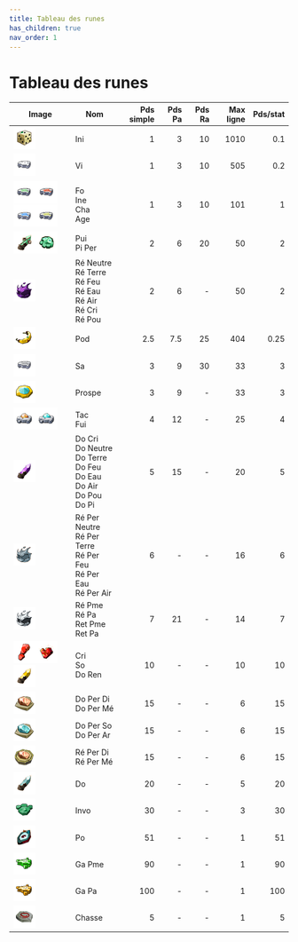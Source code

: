 ```yaml
---
title: Tableau des runes
has_children: true
nav_order: 1
---
```


# Tableau des runes

| Image 	| Nom                                                     	| Pds simple 	| Pds Pa 	| Pds Ra 	| Max ligne 	| Pds/stat 	|
|-------	|---------------------------------------------------------	|-----------:	|-------:	|-------:	|----------:	|---------:	|
| ![Rune Ini](assets/img/ini.png)| Ini                                                     	|          1 	|      3 	|     10 	|      1010 	|      0.1 	|
| ![Rune Vi](assets/img/vi.png)| Vi                                                      	|          1 	|      3 	|     10 	|       505 	|      0.2 	|
| ![Rune Fo](assets/img/fo.png)![Rune Ine](assets/img/ine.png)![Rune Cha](assets/img/cha.png)![Rune Age](assets/img/age.png)| Fo<br/>Ine<br/>Cha<br/>Age                                       	|          1 	|      3 	|     10 	|       101 	|        1 	|
| ![Rune Pui](assets/img/pui.png)![Rune Pi Per](assets/img/piper.png)| Pui<br/>Pi Per                                             	|          2 	|      6 	|     20 	|        50 	|        2 	|
| ![Rune Ré Neutre](assets/img/repou.png)| Ré Neutre<br/>Ré Terre<br/>Ré Feu<br/>Ré Eau<br/>Ré Air<br/>Ré Cri<br/>Ré Pou         	|          2 	|      6 	|      - 	|        50 	|        2 	|
| ![Rune Pod](assets/img/pod.png)| Pod                                                     	|        2.5 	|    7.5 	|     25 	|       404 	|     0.25 	|
| ![Rune Sa](assets/img/sa.png)| Sa                                                      	|          3 	|      9 	|     30 	|        33 	|        3 	|
| ![Rune Prospe](assets/img/prospe.png)| Prospe                                                  	|          3 	|      9 	|      - 	|        33 	|        3 	|
| ![Rune Tac](assets/img/tac.png)![Rune Fui](assets/img/fui.png)| Tac<br/>Fui                                                	|          4 	|     12 	|      - 	|        25 	|        4 	|
| ![Rune Do Neutre](assets/img/dopou.png)| Do Cri<br/>Do Neutre<br/>Do Terre<br/>Do Feu<br/>Do Eau<br/>Do Air<br/>Do Pou<br/>Do Pi 	|          5 	|     15 	|      - 	|        20 	|        5 	|
| ![Rune Ré Per Neutre](assets/img/reperneutre.png)| Ré Per Neutre<br/>Ré Per Terre<br/>Ré Per Feu<br/>Ré Per Eau<br/>Ré Per Air                     	|          6 	|      - 	|      - 	|        16 	|        6 	|
| ![Rune Ré Pme](assets/img/repme.png)| Ré Pme<br/>Ré Pa<br/>Ret Pme<br/>Ret Pa                          	|          7 	|     21 	|      - 	|        14 	|        7 	|
| ![Rune Cri](assets/img/cri.png)![Rune So](assets/img/so.png)![Rune Do Ren](assets/img/doren.png)| Cri<br/>So<br/>Do Ren                                         	|         10 	|      - 	|      - 	|        10 	|       10 	|
| ![Rune Do Per Di](assets/img/doperdi.png)| Do Per Di<br/>Do Per Mé                                    	|         15 	|      - 	|      - 	|         6 	|       15 	|
| ![Rune Do Per So](assets/img/doperso.png)| Do Per So<br/>Do Per Ar                                    	|         15 	|      - 	|      - 	|         6 	|       15 	|
| ![Rune Ré Per Di](assets/img/reperdi.png)| Ré Per Di<br/>Ré Per Mé                                    	|         15 	|      - 	|      - 	|         6 	|       15 	|
| ![Rune Do](assets/img/do.png)| Do                                                      	|         20 	|      - 	|      - 	|         5 	|       20 	|
| ![Rune Invo](assets/img/invo.png)| Invo                                                    	|         30 	|      - 	|      - 	|         3 	|       30 	|
| ![Rune Po](assets/img/po.png)| Po                                                      	|         51 	|      - 	|      - 	|         1 	|       51 	|
| ![Rune Ga Pme](assets/img/gapme.png)| Ga Pme                                                  	|         90 	|      - 	|      - 	|         1 	|       90 	|
| ![Rune Ga Pa](assets/img/gapa.png)| Ga Pa                                                   	|        100 	|      - 	|      - 	|         1 	|      100 	|
| ![Rune de Chasse](assets/img/chasse.png)| Chasse                                                  	|          5 	|      - 	|      - 	|         1 	|        5 	|
